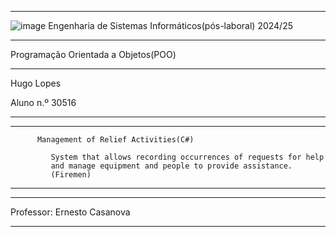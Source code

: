 ***
![image](https://github.com/user-attachments/assets/e9bac288-2be1-4c96-b12c-1172d24b6450)
Engenharia de Sistemas Informáticos(pós-laboral)  2024/25

***

Programação Orientada a Objetos(POO)
***     
Hugo Lopes

Aluno n.º 30516
***
***     
          
         
          Management of Relief Activities(C#) 
         
             System that allows recording occurrences of requests for help 
             and manage equipment and people to provide assistance.
             (Firemen)
     
     
***         
***   
Professor: Ernesto Casanova
***
